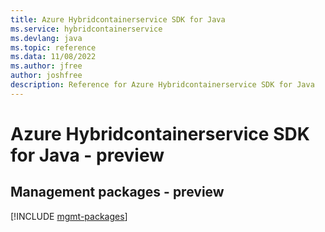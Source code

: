 ```yaml
---
title: Azure Hybridcontainerservice SDK for Java
ms.service: hybridcontainerservice
ms.devlang: java
ms.topic: reference
ms.data: 11/08/2022
ms.author: jfree
author: joshfree
description: Reference for Azure Hybridcontainerservice SDK for Java
---
```

# Azure Hybridcontainerservice SDK for Java - preview

## Management packages - preview
[!INCLUDE [mgmt-packages](hybridcontainerservice-mgmt-index.md)]